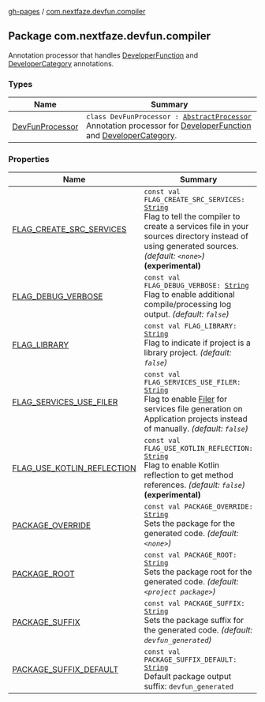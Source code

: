 [gh-pages](../index.md) / [com.nextfaze.devfun.compiler](.)

## Package com.nextfaze.devfun.compiler

Annotation processor that handles [DeveloperFunction](https://nextfaze.github.io/dev-fun/com.nextfaze.devfun.annotations/-developer-function/)
 and [DeveloperCategory](https://nextfaze.github.io/dev-fun/com.nextfaze.devfun.annotations/-developer-category/) annotations.

### Types

| Name | Summary |
|---|---|
| [DevFunProcessor](-dev-fun-processor/index.md) | `class DevFunProcessor : `[`AbstractProcessor`](http://docs.oracle.com/javase/6/docs/api/javax/annotation/processing/AbstractProcessor.html)<br>Annotation processor for [DeveloperFunction](../com.nextfaze.devfun.annotations/-developer-function/index.md) and [DeveloperCategory](../com.nextfaze.devfun.annotations/-developer-category/index.md). |

### Properties

| Name | Summary |
|---|---|
| [FLAG_CREATE_SRC_SERVICES](-f-l-a-g_-c-r-e-a-t-e_-s-r-c_-s-e-r-v-i-c-e-s.md) | `const val FLAG_CREATE_SRC_SERVICES: `[`String`](https://kotlinlang.org/api/latest/jvm/stdlib/kotlin/-string/index.html)<br>Flag to tell the compiler to create a services file in your sources directory instead of using generated sources. *(default: `<none>`)* **(experimental)** |
| [FLAG_DEBUG_VERBOSE](-f-l-a-g_-d-e-b-u-g_-v-e-r-b-o-s-e.md) | `const val FLAG_DEBUG_VERBOSE: `[`String`](https://kotlinlang.org/api/latest/jvm/stdlib/kotlin/-string/index.html)<br>Flag to enable additional compile/processing log output. *(default: `false`)* |
| [FLAG_LIBRARY](-f-l-a-g_-l-i-b-r-a-r-y.md) | `const val FLAG_LIBRARY: `[`String`](https://kotlinlang.org/api/latest/jvm/stdlib/kotlin/-string/index.html)<br>Flag to indicate if project is a library project. *(default: `false`)* |
| [FLAG_SERVICES_USE_FILER](-f-l-a-g_-s-e-r-v-i-c-e-s_-u-s-e_-f-i-l-e-r.md) | `const val FLAG_SERVICES_USE_FILER: `[`String`](https://kotlinlang.org/api/latest/jvm/stdlib/kotlin/-string/index.html)<br>Flag to enable [Filer](http://docs.oracle.com/javase/6/docs/api/javax/annotation/processing/Filer.html) for services file generation on Application projects instead of manually. *(default: `false`)* |
| [FLAG_USE_KOTLIN_REFLECTION](-f-l-a-g_-u-s-e_-k-o-t-l-i-n_-r-e-f-l-e-c-t-i-o-n.md) | `const val FLAG_USE_KOTLIN_REFLECTION: `[`String`](https://kotlinlang.org/api/latest/jvm/stdlib/kotlin/-string/index.html)<br>Flag to enable Kotlin reflection to get method references. *(default: `false`)* **(experimental)** |
| [PACKAGE_OVERRIDE](-p-a-c-k-a-g-e_-o-v-e-r-r-i-d-e.md) | `const val PACKAGE_OVERRIDE: `[`String`](https://kotlinlang.org/api/latest/jvm/stdlib/kotlin/-string/index.html)<br>Sets the package for the generated code. *(default: `<none>`)* |
| [PACKAGE_ROOT](-p-a-c-k-a-g-e_-r-o-o-t.md) | `const val PACKAGE_ROOT: `[`String`](https://kotlinlang.org/api/latest/jvm/stdlib/kotlin/-string/index.html)<br>Sets the package root for the generated code. *(default: `<project package>`)* |
| [PACKAGE_SUFFIX](-p-a-c-k-a-g-e_-s-u-f-f-i-x.md) | `const val PACKAGE_SUFFIX: `[`String`](https://kotlinlang.org/api/latest/jvm/stdlib/kotlin/-string/index.html)<br>Sets the package suffix for the generated code. *(default: `devfun_generated`)* |
| [PACKAGE_SUFFIX_DEFAULT](-p-a-c-k-a-g-e_-s-u-f-f-i-x_-d-e-f-a-u-l-t.md) | `const val PACKAGE_SUFFIX_DEFAULT: `[`String`](https://kotlinlang.org/api/latest/jvm/stdlib/kotlin/-string/index.html)<br>Default package output suffix: `devfun_generated` |
